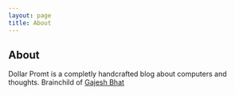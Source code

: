 ```yaml
---
layout: page
title: About
---
```

## About
Dollar Promt is a completly handcrafted blog about computers and thoughts. Brainchild of <a href="https://www.gajeshbhat.com/" target="_blank">Gajesh Bhat</a>
